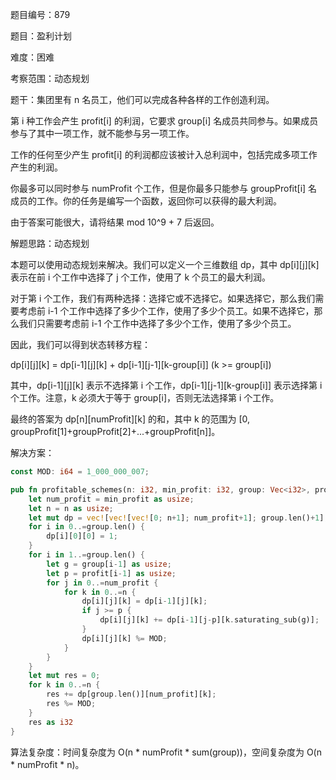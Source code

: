 题目编号：879

题目：盈利计划

难度：困难

考察范围：动态规划

题干：集团里有 n 名员工，他们可以完成各种各样的工作创造利润。

第 i 种工作会产生 profit[i] 的利润，它要求 group[i] 名成员共同参与。如果成员参与了其中一项工作，就不能参与另一项工作。

工作的任何至少产生 profit[i] 的利润都应该被计入总利润中，包括完成多项工作产生的利润。

你最多可以同时参与 numProfit 个工作，但是你最多只能参与 groupProfit[i] 名成员的工作。你的任务是编写一个函数，返回你可以获得的最大利润。

由于答案可能很大，请将结果 mod 10^9 + 7 后返回。

解题思路：动态规划

本题可以使用动态规划来解决。我们可以定义一个三维数组 dp，其中 dp[i][j][k] 表示在前 i 个工作中选择了 j 个工作，使用了 k 个员工的最大利润。

对于第 i 个工作，我们有两种选择：选择它或不选择它。如果选择它，那么我们需要考虑前 i-1 个工作中选择了多少个工作，使用了多少个员工。如果不选择它，那么我们只需要考虑前 i-1 个工作中选择了多少个工作，使用了多少个员工。

因此，我们可以得到状态转移方程：

dp[i][j][k] = dp[i-1][j][k] + dp[i-1][j-1][k-group[i]] (k >= group[i])

其中，dp[i-1][j][k] 表示不选择第 i 个工作，dp[i-1][j-1][k-group[i]] 表示选择第 i 个工作。注意，k 必须大于等于 group[i]，否则无法选择第 i 个工作。

最终的答案为 dp[n][numProfit][k] 的和，其中 k 的范围为 [0, groupProfit[1]+groupProfit[2]+...+groupProfit[n]]。

解决方案：

```rust
const MOD: i64 = 1_000_000_007;

pub fn profitable_schemes(n: i32, min_profit: i32, group: Vec<i32>, profit: Vec<i32>) -> i32 {
    let num_profit = min_profit as usize;
    let n = n as usize;
    let mut dp = vec![vec![vec![0; n+1]; num_profit+1]; group.len()+1];
    for i in 0..=group.len() {
        dp[i][0][0] = 1;
    }
    for i in 1..=group.len() {
        let g = group[i-1] as usize;
        let p = profit[i-1] as usize;
        for j in 0..=num_profit {
            for k in 0..=n {
                dp[i][j][k] = dp[i-1][j][k];
                if j >= p {
                    dp[i][j][k] += dp[i-1][j-p][k.saturating_sub(g)];
                }
                dp[i][j][k] %= MOD;
            }
        }
    }
    let mut res = 0;
    for k in 0..=n {
        res += dp[group.len()][num_profit][k];
        res %= MOD;
    }
    res as i32
}
```

算法复杂度：时间复杂度为 O(n * numProfit * sum(group))，空间复杂度为 O(n * numProfit * n)。